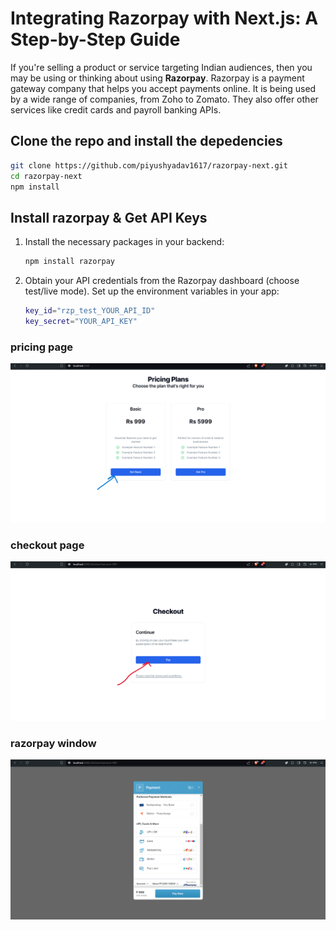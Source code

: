
# Integrating Razorpay with Next.js: A Step-by-Step Guide

If you're selling a product or service targeting Indian audiences, then you may be using or thinking about using **Razorpay**. Razorpay is a payment gateway company that helps you accept payments online. It is being used by a wide range of companies, from Zoho to Zomato. They also offer other services like credit cards and payroll banking APIs.


## Clone the repo and install the depedencies 
   ```bash
   git clone https://github.com/piyushyadav1617/razorpay-next.git
   cd razorpay-next
   npm install
   ```
## Install razorpay & Get API Keys

1. Install the necessary packages in your backend:
   ```bash
   npm install razorpay
   ```

2. Obtain your API credentials from the Razorpay dashboard (choose test/live mode). Set up the environment variables in your app:
   ```bash
   key_id="rzp_test_YOUR_API_ID"
   key_secret="YOUR_API_KEY"
   ```   
### pricing page
![screenshot1](pricing.png)

### checkout page
![screenshot1](checkout.png)

### razorpay window
![screenshot1](rzp_window.png)


